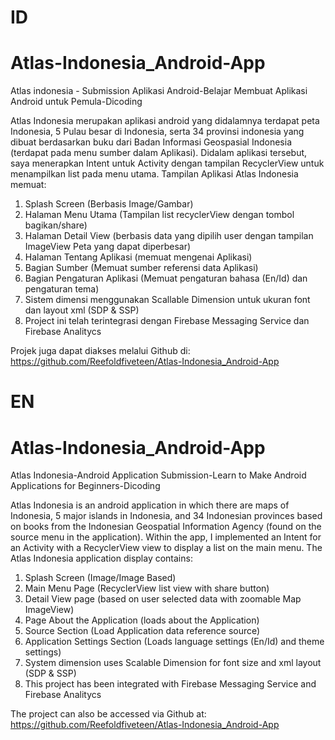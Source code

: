 # ID
# Atlas-Indonesia_Android-App
Atlas indonesia - Submission Aplikasi Android-Belajar Membuat Aplikasi Android untuk Pemula-Dicoding

Atlas Indonesia merupakan aplikasi android yang didalamnya terdapat peta Indonesia, 5 Pulau besar di Indonesia, serta 34 provinsi indonesia yang dibuat berdasarkan buku dari Badan Informasi Geospasial Indonesia (terdapat pada menu sumber dalam Aplikasi).
Didalam aplikasi tersebut, saya menerapkan Intent untuk Activity dengan tampilan RecyclerView untuk menampilkan list pada menu utama. Tampilan Aplikasi Atlas Indonesia memuat:
1. Splash Screen (Berbasis Image/Gambar)
2. Halaman Menu Utama (Tampilan list recyclerView dengan tombol bagikan/share)
3. Halaman Detail View (berbasis data yang dipilih user dengan tampilan ImageView Peta yang dapat diperbesar)
4. Halaman Tentang Aplikasi (memuat mengenai Aplikasi)
5. Bagian Sumber (Memuat sumber referensi data Aplikasi)
6. Bagian Pengaturan Aplikasi (Memuat pengaturan bahasa (En/Id) dan pengaturan tema)
7. Sistem dimensi menggunakan Scallable Dimension untuk ukuran font dan layout xml (SDP & SSP)
8. Project ini telah terintegrasi dengan Firebase Messaging Service dan Firebase Analitycs

Projek juga dapat diakses melalui Github di: https://github.com/Reefoldfiveteen/Atlas-Indonesia_Android-App


# EN
# Atlas-Indonesia_Android-App
Atlas Indonesia-Android Application Submission-Learn to Make Android Applications for Beginners-Dicoding

Atlas Indonesia is an android application in which there are maps of Indonesia, 5 major islands in Indonesia, and 34 Indonesian provinces based on books from the Indonesian Geospatial Information Agency (found on the source menu in the application).
Within the app, I implemented an Intent for an Activity with a RecyclerView view to display a list on the main menu. The Atlas Indonesia application display contains:
1. Splash Screen (Image/Image Based)
2. Main Menu Page (RecyclerView list view with share button)
3. Detail View page (based on user selected data with zoomable Map ImageView)
4. Page About the Application (loads about the Application)
5. Source Section (Load Application data reference source)
6. Application Settings Section (Loads language settings (En/Id) and theme settings)
7. System dimension uses Scalable Dimension for font size and xml layout (SDP & SSP)
8. This project has been integrated with Firebase Messaging Service and Firebase Analitycs

The project can also be accessed via Github at: https://github.com/Reefoldfiveteen/Atlas-Indonesia_Android-App
